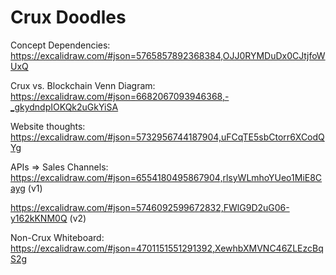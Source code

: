 # Crux Doodles

Concept Dependencies:
https://excalidraw.com/#json=5765857892368384,OJJ0RYMDuDx0CJtjfoWUxQ

Crux vs. Blockchain Venn Diagram:
https://excalidraw.com/#json=6682067093946368,-_gkydndpIOKQk2uGkYiSA

Website thoughts:
https://excalidraw.com/#json=5732956744187904,uFCqTE5sbCtorr6XCodQYg

APIs => Sales Channels:
https://excalidraw.com/#json=6554180495867904,rlsyWLmhoYUeo1MiE8Cayg (v1)

https://excalidraw.com/#json=5746092599672832,FWlG9D2uG06-y162kKNM0Q (v2)

Non-Crux Whiteboard:
https://excalidraw.com/#json=4701151551291392,XewhbXMVNC46ZLEzcBqS2g
